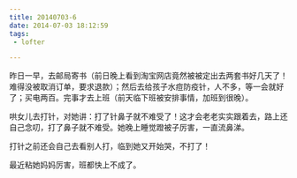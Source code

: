 ```yaml
---
title: 20140703-6
date: 2014-07-03 18:12:59
tags:
 - lofter

---
```


昨日一早，去邮局寄书（前日晚上看到淘宝网店竟然被被定出去两套书好几天了！难得没被取消订单，要求退款）；然后去给孩子水痘防疫针，人不多，等一会就好了；买电两百。完事才去上班（前天临下班被安排事情，加班到很晚）。

哄女儿去打针，对她讲：打了针鼻子就不难受了！这才会老老实实跟着去，路上还自己念叨，打了鼻子就不难受。她晚上睡觉蹬被子厉害，一直流鼻涕。

打针之前还会自己去看别人打，临到她又开始哭，不打了！

最近粘她妈妈厉害，班都快上不成了。
